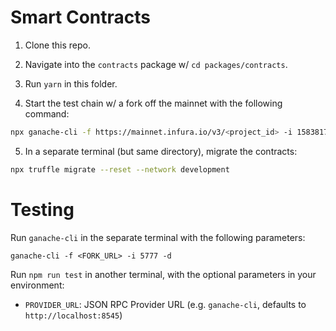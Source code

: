 # Smart Contracts

1. Clone this repo.

2. Navigate into the `contracts` package w/ `cd packages/contracts`.

3. Run `yarn` in this folder.

4. Start the test chain w/ a fork off the mainnet with the following command:
```bash
npx ganache-cli -f https://mainnet.infura.io/v3/<project_id> -i 1583817378
```

5. In a separate terminal (but same directory), migrate the contracts:
```bash
npx truffle migrate --reset --network development
```

# Testing
Run `ganache-cli` in the separate terminal with the following parameters:
```
ganache-cli -f <FORK_URL> -i 5777 -d
```

Run `npm run test` in another terminal, with the optional parameters in your environment:
- `PROVIDER_URL`: JSON RPC Provider URL (e.g. `ganache-cli`, defaults to `http://localhost:8545`)